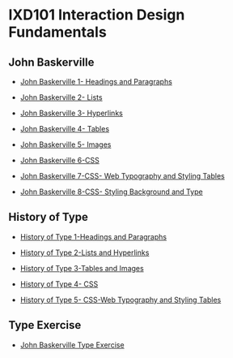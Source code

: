 IXD101 Interaction Design Fundamentals
======================================

John Baskerville
----------------
- [John Baskerville 1- Headings and Paragraphs](https://bigajwiktoria.github.io/john_baskerville/john_baskerville.html)

- [John Baskerville 2- Lists](https://bigajwiktoria.github.io/john_baskerville/john_baskerville2.html)

- [John Baskerville 3- Hyperlinks](https://bigajwiktoria.github.io/john_baskerville/john_baskerville3.html)

- [John Baskerville 4- Tables](https://bigajwiktoria.github.io/john_baskerville/john_baskerville4.html)

- [John Baskerville 5- Images](https://bigajwiktoria.github.io/john_baskerville/john_baskerville5.html)

- [John Baskerville 6-CSS ](https://bigajwiktoria.github.io/john_baskerville/john_baskerville6.html)

- [John Baskerville 7-CSS- Web Typography and Styling Tables ](https://bigajwiktoria.github.io/john_baskerville/john_baskerville7.html)

- [John Baskerville 8-CSS- Styling Background and Type ](https://bigajwiktoria.github.io/john_baskerville/john_baskerville8.html)

History of Type
-----------------
- [History of Type 1-Headings and Paragraphs](https://bigajwiktoria.github.io/john_baskerville/a_brief_history_of_type.html) 

- [History of Type 2-Lists and Hyperlinks](https://bigajwiktoria.github.io/john_baskerville/a_brief_history_of_type2.html)

- [History of Type 3-Tables and Images](https://bigajwiktoria.github.io/john_baskerville/a_brief_history_of_type3.html)

- [History of Type 4- CSS](https://bigajwiktoria.github.io/john_baskerville/a_brief_history_of_type4.html)

- [History of Type 5- CSS-Web Typography and Styling Tables](https://bigajwiktoria.github.io/john_baskerville/a_brief_history_of_type5.html)


Type Exercise
-----------------
- [John Baskerville Type Exercise ](https://bigajwiktoria.github.io/john_baskerville/baskerville_exercise.html)
